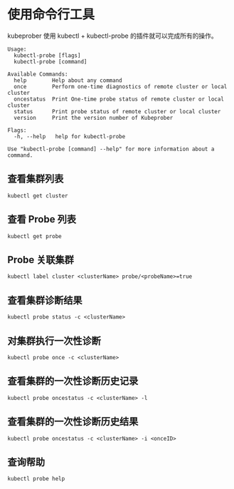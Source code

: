 # 使用命令行工具

kubeprober 使用 kubectl + kubectl-probe 的插件就可以完成所有的操作。
```shell script
Usage:
  kubectl-probe [flags]
  kubectl-probe [command]

Available Commands:
  help        Help about any command
  once        Perform one-time diagnostics of remote cluster or local cluster
  oncestatus  Print One-time probe status of remote cluster or local cluster
  status      Print probe status of remote cluster or local cluster
  version     Print the version number of Kubeprober

Flags:
  -h, --help   help for kubectl-probe

Use "kubectl-probe [command] --help" for more information about a command.
```
## 查看集群列表
```shell script
kubectl get cluster
```
## 查看 Probe 列表
```shell script
kubectl get probe
```
## Probe 关联集群
```shell script
kubectl label cluster <clusterName> probe/<probeName>=true
```
## 查看集群诊断结果
```shell script
kubectl probe status -c <clusterName>
```
## 对集群执行一次性诊断
```shell script
kubectl probe once -c <clusterName>
```
## 查看集群的一次性诊断历史记录
```shell script
kubectl probe oncestatus -c <clusterName> -l
```
## 查看集群的一次性诊断历史结果
```shell script
kubectl probe oncestatus -c <clusterName> -i <onceID>
```
## 查询帮助
```shell script
kubectl probe help
```